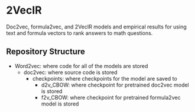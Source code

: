 # 2VecIR
Doc2vec, formula2vec, and 2VecIR models and empirical results for using text and formula vectors to rank answers to math questions.

## Repository Structure
- Word2vec: where code for all of the models are stored
  - doc2vec: where source code is stored
    - checkpoints: where checkpoints for the model are saved to
        - d2v_CBOW: where checkpoint for pretrained doc2vec model is stored
        - f2v_CBOW: where checkpoint for pretrained formula2vec model is stored
